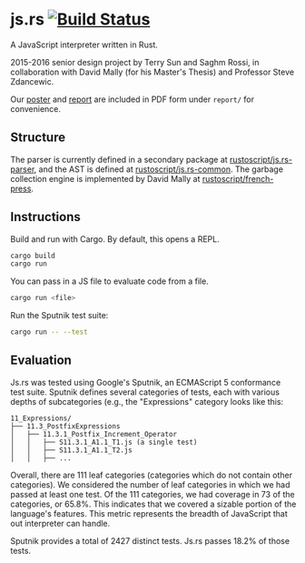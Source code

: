# js.rs [![Build Status](https://travis-ci.org/rustoscript/js.rs.svg)](https://travis-ci.org/rustoscript/js.rs)

A JavaScript interpreter written in Rust.

2015-2016 senior design project by Terry Sun and Saghm Rossi, in collaboration
with David Mally (for his Master's Thesis) and Professor Steve Zdancewic.

Our [poster] and [report] are included in PDF form under `report/` for
convenience.

  [poster]: https://github.com/rustoscript/js.rs/blob/master/report/poster.pdf
  [report]: https://github.com/rustoscript/js.rs/blob/master/report/report.pdf

## Structure

The parser is currently defined in a secondary package at
[rustoscript/js.rs-parser][parser], and the AST is defined at
[rustoscript/js.rs-common][common]. The garbage collection engine is implemented
by David Mally at [rustoscript/french-press][french-press].

  [parser]: https://github.com/rustoscript/js.rs-parser
  [common]: https://github.com/rustoscript/js.rs-common
  [french-press]: https://github.com/rustoscript/french-press
  [lalrpop]: https://github.com/nikomatsakis/lalrpop

## Instructions

Build and run with Cargo. By default, this opens a REPL.

```bash
cargo build
cargo run
```

You can pass in a JS file to evaluate code from a file.

```bash
cargo run <file>
```

Run the Sputnik test suite:

```bash
cargo run -- --test
```

## Evaluation

Js.rs was tested using Google's Sputnik, an ECMAScript 5 conformance test suite.
Sputnik defines several categories of tests, each with various depths of
subcategories (e.g., the "Expressions" category looks like this:

```
11_Expressions/
├── 11.3_PostfixExpressions
│   ├── 11.3.1_Postfix_Increment_Operator
│   │   ├── S11.3.1_A1.1_T1.js (a single test)
│   │   ├── S11.3.1_A1.1_T2.js
│   │   ├── ...
```

Overall, there are 111 leaf categories (categories which do not contain other
categories). We considered the number of leaf categories in which we had passed
at least one test. Of the 111 categories, we had coverage in 73 of the
categories, or 65.8%. This indicates that we covered a sizable portion of the
language's features. This metric represents the breadth of JavaScript that out
interpreter can handle.

Sputnik provides a total of 2427 distinct tests. Js.rs passes 18.2% of those
tests.
